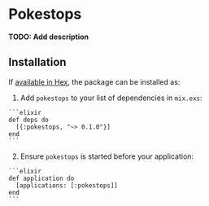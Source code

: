 # Pokestops

**TODO: Add description**

## Installation

If [available in Hex](https://hex.pm/docs/publish), the package can be installed as:

  1. Add `pokestops` to your list of dependencies in `mix.exs`:

    ```elixir
    def deps do
      [{:pokestops, "~> 0.1.0"}]
    end
    ```

  2. Ensure `pokestops` is started before your application:

    ```elixir
    def application do
      [applications: [:pokestops]]
    end
    ```

